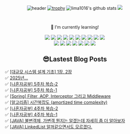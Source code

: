 
<div align="center">

  ![header](https://capsule-render.vercel.app/api?type=cylinder&color=auto&height=100&section=header&text=Hello%Lima!&fontSize=70)
  [![trophy](https://github-profile-trophy.vercel.app/?username=lima1016&row=1)](https://github.com/lima1016/github-profile-trophy)
  ![lima1016's github stats](https://github-readme-stats.vercel.app/api?username=lima1016&show_icons=true&theme=synthwave&hide_border=true)
  <a href="https://github.com/devxb/gitanimals">
  <img src="https://render.gitanimals.org/farms/lima1016"/>
  </a>

  <br>

</b> 🌱 I’m currently learning! </b> <br><br>
<img src="https://img.shields.io/badge/Java-FF0000?style=flat-square&logo=Java&logoColor=white"/>
<img src="https://img.shields.io/badge/Apachekafka-231F20?style=flat-square&logo=apachekafka&logoColor=white"/>
<img src="https://img.shields.io/badge/Spring-6DB33F?style=flat-square&logo=Spring&logoColor=white"/>
<img src="https://img.shields.io/badge/Redis-DC382D?style=flat-square&logo=Redis&logoColor=white"/>
<img src="https://img.shields.io/badge/Gradle-02303A?style=flat-square&logo=Gradle&logoColor=white"/>
<img src="https://img.shields.io/badge/PostgreSQL-4169E1?style=flat-square&logo=PostgreSQL&logoColor=white"/>
<img src="https://img.shields.io/badge/MariaDB-003545?style=flat-square&logo=MariaDB&logoColor=white"/>
<img src="https://img.shields.io/badge/MongoDB-47A248?style=flat-square&logo=MongoDB&logoColor=white"/>
<img src="https://img.shields.io/badge/Postman-FF6C37?style=flat-square&logo=Postman&logoColor=white"/>
<img src="https://img.shields.io/badge/OAuth-EB5424?style=flat-square&logo=Auth0&logoColor=white"/> <br>
<img src="https://img.shields.io/badge/Json-000000?style=flat-square&logo=Json&logoColor=white"/>
<img src="https://img.shields.io/badge/SpringBoot-6DB33F?style=flat-square&logo=SpringBoot&logoColor=white"/>
<img src="https://img.shields.io/badge/Apache-D22128?style=flat-square&logo=Apache&logoColor=white"/>
<img src="https://img.shields.io/badge/ApacheTomcat-F8DC75?style=flat-square&logo=ApacheTomcat&logoColor=white"/>
<img src="https://img.shields.io/badge/ApacheMaven-C71A36?style=flat-square&logo=ApacheMaven&logoColor=white"/>
<img src="https://img.shields.io/badge/IntelliJIDEA-000000?style=flat-square&logo=IntelliJIDEA&logoColor=white"/>
<img src="https://img.shields.io/badge/Jira-0052CC?style=flat-square&logo=Jira&logoColor=white"/>

## 😎Lastest Blog Posts
</div>

<ul>✅ <a href='https://lima1016.tistory.com/149' target='_blank'>[대규모 시스템 설계 기초] 1장, 2장</a><br>✅ <a href='https://lima1016.tistory.com/154' target='_blank'>2025년...</a><br>✅ <a href='https://lima1016.tistory.com/153' target='_blank'>[나혼자공부] 5주차 복습-2</a><br>✅ <a href='https://lima1016.tistory.com/150' target='_blank'>[나혼자공부] 5주차 복습-1</a><br>✅ <a href='https://lima1016.tistory.com/148' target='_blank'>[Spring] Filter, AOP, Interceptor 그리고 Middleware</a><br>✅ <a href='https://lima1016.tistory.com/147' target='_blank'>[알고리즘] 시간복잡도 (amortized time complexity)</a><br>✅ <a href='https://lima1016.tistory.com/144' target='_blank'>[나혼자공부] 4주차 복습-2</a><br>✅ <a href='https://lima1016.tistory.com/143' target='_blank'>[나혼자공부] 4주차 복습-1</a><br>✅ <a href='https://lima1016.tistory.com/142' target='_blank'>[JAVA] 불변객체, 가변객 뭔지는 알겠는데 자세히 좀 더 알아보자</a><br>✅ <a href='https://lima1016.tistory.com/141' target='_blank'>[JAVA] LinkedList 알꺼같으면서도 모르겠다.</a><br></ul>